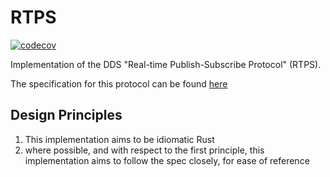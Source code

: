 # RTPS

[![codecov](https://codecov.io/gh/danieleades/rtps/branch/main/graph/badge.svg?token=zMXM0QthTc)](https://codecov.io/gh/danieleades/rtps)

Implementation of the DDS "Real-time Publish-Subscribe Protocol" (RTPS).

The specification for this protocol can be found [here](https://www.omg.org/spec/DDSI-RTPS/2.5/PDF)


## Design Principles

1. This implementation aims to be idiomatic Rust
2. where possible, and with respect to the first principle, this implementation aims to follow the spec closely, for ease of reference
